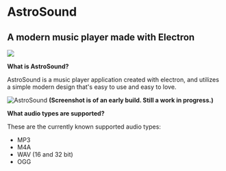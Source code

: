 # AstroSound
## A modern music player made with Electron
![](http://i.imgur.com/z1drjyG.png)

**What is AstroSound?**

AstroSound is a music player application created with electron, and utilizes a simple modern design that's easy to use and easy to love.

![AstroSound](http://i.imgur.com/tELbiDO.png)
__(Screenshot is of an early build. Still a work in progress.)__

**What audio types are supported?**

These are the currently known supported audio types:

- MP3
- M4A
- WAV (16 and 32 bit)
- OGG

